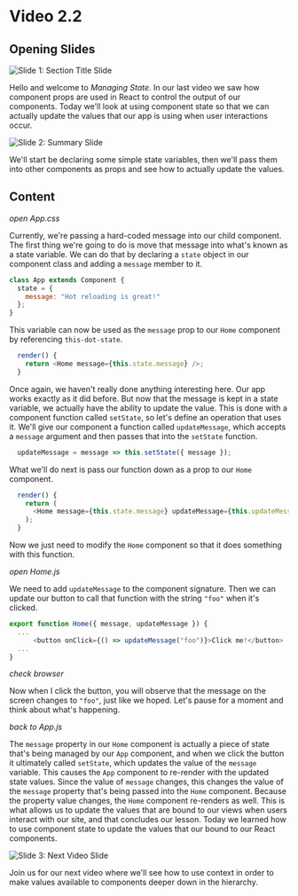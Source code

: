 # Video 2.2

## Opening Slides

![Slide 1: Section Title Slide](./slide-1-title.png)

Hello and welcome to _Managing State_. In our last video we saw how component props are used in React to control the output of our components. Today we'll look at using component state so that we can actually update the values that our app is using when user interactions occur.

![Slide 2: Summary Slide](./slide-2-summary.png)

We'll start be declaring some simple state variables, then we'll pass them into other components as props and see how to actually update the values.

## Content

_open App.css_

Currently, we're passing a hard-coded message into our child component. The first thing we're going to do is move that message into what's known as a state variable. We can do that by declaring a `state` object in our component class and adding a `message` member to it.

```javascript
class App extends Component {
  state = {
    message: "Hot reloading is great!"
  };
}
```

This variable can now be used as the `message` prop to our `Home` component by referencing `this-dot-state`.

```javascript
  render() {
    return <Home message={this.state.message} />;
  }
```

Once again, we haven't really done anything interesting here. Our app works exactly as it did before. But now that the message is kept in a state variable, we actually have the ability to update the value. This is done with a component function called `setState`, so let's define an operation that uses it. We'll give our component a function called `updateMessage`, which accepts a `message` argument and then passes that into the `setState` function.

```javascript
  updateMessage = message => this.setState({ message });
```

What we'll do next is pass our function down as a prop to our `Home` component.

```javascript
  render() {
    return (
      <Home message={this.state.message} updateMessage={this.updateMessage} />
    );
  }
```

Now we just need to modify the `Home` component so that it does something with this function.

_open Home.js_

We need to add `updateMessage` to the component signature. Then we can update our button to call that function with the string `"foo"` when it's clicked.

```javascript
export function Home({ message, updateMessage }) {
  ...
      <button onClick={() => updateMessage("foo")}>Click me!</button>
  ...
}
```

_check browser_

Now when I click the button, you will observe that the message on the screen changes to `"foo"`, just like we hoped. Let's pause for a moment and think about what's happening.

_back to App.js_

The `message` property in our `Home` component is actually a piece of state that's being managed by our `App` component, and when we click the button it ultimately called `setState`, which updates the value of the `message` variable. This causes the `App` component to re-render with the updated state values. Since the value of `message` changes, this changes the value of the `message` property that's being passed into the `Home` component. Because the property value changes, the `Home` component re-renders as well. This is what allows us to update the values that are bound to our views when users interact with our site, and that concludes our lesson. Today we learned how to use component state to update the values that our bound to our React components.

![Slide 3: Next Video Slide](./slide-3-next-video.png)

Join us for our next video where we'll see how to use context in order to make values available to components deeper down in the hierarchy.
